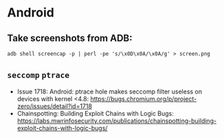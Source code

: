 # Android

## Take screenshots from ADB:
```
adb shell screencap -p | perl -pe 's/\x0D\x0A/\x0A/g' > screen.png
```

## `seccomp` `ptrace`
- Issue 1718: Android: ptrace hole makes seccomp filter useless on devices with kernel <4.8:
https://bugs.chromium.org/p/project-zero/issues/detail?id=1718
- Chainspotting: Building Exploit Chains with Logic Bugs: https://labs.mwrinfosecurity.com/publications/chainspotting-building-exploit-chains-with-logic-bugs/
